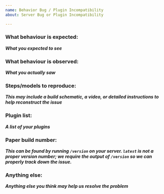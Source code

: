 ```yaml
---
name: Behavior Bug / Plugin Incompatibility
about: Server Bug or Plugin Incompatibility

---
```


### What behaviour is expected:
___What you expected to see___

### What behaviour is observed:
___What you actually saw___

### Steps/models to reproduce:
___This may include a build schematic, a video, or detailed instructions to help reconstruct the issue___

### Plugin list:
___A list of your plugins___

### Paper build number:
___This can be found by running `/version` on your server. `latest` is not a proper version number; we require the output of `/version` so we can properly track down the issue.___

### Anything else:
___Anything else you think may help us resolve the problem___
